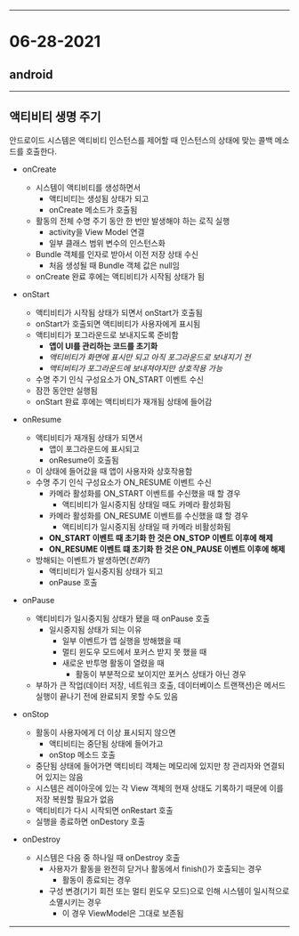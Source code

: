 
---

# 06-28-2021

## android
---
## 액티비티 생명 주기

안드로이드 시스템은 액티비티 인스턴스를 제어할 때 인스턴스의 상태에 맞는 콜백 메소드를 호출한다. 

- onCreate
  - 시스템이 액티비티를 생성하면서
    - 액티비티는 생성됨 상태가 되고
    - onCreate 메소드가 호출됨
  - 활동의 전체 수명 주기 동안 한 번만 발생해야 하는 로직 실행
    - activity을 View Model 연결
    - 일부 클래스 범위 변수의 인스턴스화
  - Bundle 객체를 인자로 받아서 이전 저장 상태 수신
    - 처음 생성될 때 Bundle 객체 값은 null임
  - onCreate 완료 후에는 액티비티가 시작됨 상태가 됨
- onStart
  - 액티비티가 시작됨 상태가 되면서 onStart가 호출됨
  - onStart가 호출되면 액티비티가 사용자에게 표시됨
  - 액티비티가 포그라운드로 보내지도록 준비함
    - **앱이 UI를 관리하는 코드를 초기화**
    - *액티비티가 화면에 표시만 되고 아직 포그라운드로 보내지기 전* 
    - *액티비티가 포그라운드에 보내져야지만 상호작용 가능*
  - 수명 주기 인식 구성요소가 ON_START 이벤트 수신
  - 잠깐 동안만 실행됨
  - onStart 완료 후에는 액티비티가 재개됨 상태에 들어감
  
- onResume
  - 액티비티가 재개됨 상태가 되면서
    - 앱이 포그라운드에 표시되고
    - onResume이 호출됨
  - 이 상태에 들어갔을 때 앱이 사용자와 상호작용함
  - 수명 주기 인식 구성요소가 ON_RESUME 이벤트 수신
    - 카메라 활성화를 ON_START 이벤트를 수신했을 때 할 경우
      - 액티비티가 일시중지됨 상태일 때도 카메라 활성화됨
    - 카메라 활성화를 ON_RESUME 이벤트를 수신했을 떄 할 경우
      - 액티비티가 일시중지됨 상태일 때 카메라 비활성화됨
    - **ON_START 이벤트 때 초기화 한 것은 ON_STOP 이벤트 이후에 해제**
    - **ON_RESUME 이벤트 떄 초기화 한 것은 ON_PAUSE 이벤트 이후에 해제**
  - 방해되는 이벤트가 발생하면(*전화?*)
    - 액티비티가 일시중지됨 상태가 되고
    - onPause 호출
- onPause
  - 액티비티가 일시중지됨 상태가 됐을 때 onPause 호출
    - 일시중지됨 상태가 되는 이유
      - 일부 이벤트가 앱 실행을 방해했을 때
      - 멀티 윈도우 모드에서 포커스 받지 못 했을 때
      - 새로운 반투명 활동이 열렸을 때
        - 활동이 부분적으로 보이지만 포커스 상태가 아닌 경우
  - 부하가 큰 작업(데이터 저장, 네트워크 호출, 데이터베이스 트랜잭션)은 메서드 실행이 끝나기 전에 완료되지 못할 수도 있음
- onStop
  - 활동이 사용자에게 더 이상 표시되지 않으면
    - 액티비티는 중단됨 상태에 들어가고
    - onStop 메소드 호출
  - 중단됨 상태에 들어가면 액티비티 객체는 메모리에 있지만 창 관리자와 연결되어 있지는 않음
  - 시스템은 레이아웃에 있는 각 View 객체의 현재 상태도 기록하기 때문에 이를 저장 복원할 필요가 없음
  - 액티비티가 다시 시작되면 onRestart 호출
  - 실행을 종료하면 onDestory 호출

- onDestroy
  - 시스템은 다음 중 하나일 때 onDestroy 호출
    - 사용자가 활동을 완전히 닫거나 활동에서 finish()가 호출되는 경우
      - 활동이 종료되는 경우
    - 구성 변경(기기 회전 또는 멀티 윈도우 모드)으로 인해 시스템이 일시적으로 소멸시키는 경우
      - 이 경우 ViewModel은 그대로 보존됨

---